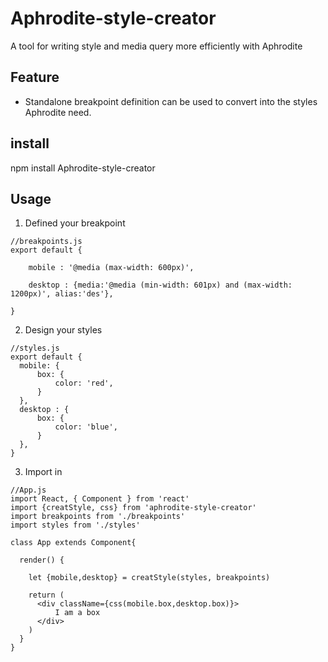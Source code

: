 # Aphrodite-style-creator
A tool for writing style and media query more efficiently with Aphrodite

## Feature
- Standalone breakpoint definition can be used to convert into the styles Aphrodite need.

## install
npm install Aphrodite-style-creator

## Usage 
1. Defined your breakpoint
```
//breakpoints.js
export default {

    mobile : '@media (max-width: 600px)',
    
    desktop : {media:'@media (min-width: 601px) and (max-width: 1200px)', alias:'des'},
    
}
```

2. Design your styles
```
//styles.js
export default {
  mobile: {
      box: {
          color: 'red',
      }
  },
  desktop : {
      box: {
          color: 'blue',
      }
  },
}
```

3. Import in
```
//App.js
import React, { Component } from 'react'
import {creatStyle, css} from 'aphrodite-style-creator'
import breakpoints from './breakpoints'
import styles from './styles'

class App extends Component{

  render() {
 
    let {mobile,desktop} = creatStyle(styles, breakpoints)

    return (
      <div className={css(mobile.box,desktop.box)}>
          I am a box
      </div>
    )
  }
}
```
